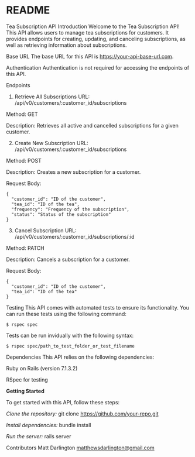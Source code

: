 # README

Tea Subscription API
Introduction
Welcome to the Tea Subscription API! This API allows users to manage tea subscriptions for customers. It provides endpoints for creating, updating, and canceling subscriptions, as well as retrieving information about subscriptions.

Base URL
The base URL for this API is https://your-api-base-url.com.

Authentication
Authentication is not required for accessing the endpoints of this API.

Endpoints
1. Retrieve All Subscriptions
URL: /api/v0/customers/:customer_id/subscriptions

Method: GET

Description: Retrieves all active and cancelled subscriptions for a given customer.

2. Create New Subscription
URL: /api/v0/customers/:customer_id/subscriptions

Method: POST

Description: Creates a new subscription for a customer.

Request Body:

```
{
  "customer_id": "ID of the customer",
  "tea_id": "ID of the tea",
  "frequency": "Frequency of the subscription",
  "status": "Status of the subscription"
}
```

3. Cancel Subscription
URL: /api/v0/customers/:customer_id/subscriptions/:id

Method: PATCH

Description: Cancels a subscription for a customer.

Request Body:

```
{
  "customer_id": "ID of the customer",
  "tea_id": "ID of the tea"
}
```

Testing
This API comes with automated tests to ensure its functionality. You can run these tests using the following command:
```
$ rspec spec
```
Tests can be run invidually with the following syntax:

```
$ rspec spec/path_to_test_folder_or_test_filename
```

Dependencies
This API relies on the following dependencies:

Ruby on Rails (version 7.1.3.2)

RSpec for testing


**Getting Started**

To get started with this API, follow these steps:


*Clone the repository:*  git clone https://github.com/your-repo.git


*Install dependencies:*  bundle install

*Run the server:*  rails server


Contributors
Matt Darlington
matthewsdarlington@gmail.com


